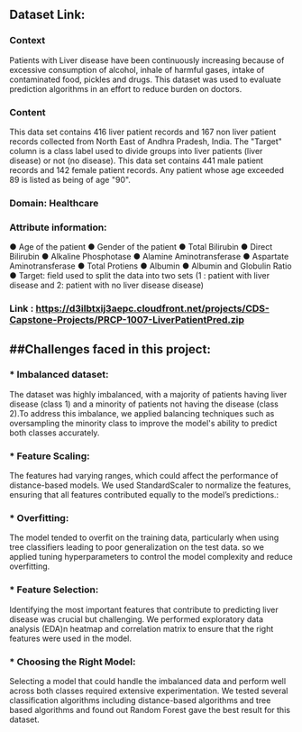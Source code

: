 ## Dataset Link:
### Context
Patients with Liver disease have been continuously increasing because of excessive consumption of alcohol, inhale of harmful gases, intake of contaminated food, pickles and drugs. This dataset was used to evaluate prediction algorithms in an effort to reduce burden on doctors.
### Content
This data set contains 416 liver patient records and 167 non liver patient records collected from North East of Andhra Pradesh, India. The "Target" column is a class label used to divide groups into liver patients (liver disease) or not (no disease). This data set contains 441 male patient records and 142 female patient records.
Any patient whose age exceeded 89 is listed as being of age "90".
### Domain: Healthcare
### Attribute information:
●	Age of the patient
●	Gender of the patient
●	Total Bilirubin
●	Direct Bilirubin
●	Alkaline Phosphotase
●	Alamine Aminotransferase
●	Aspartate Aminotransferase
●	Total Protiens
●	Albumin
●	Albumin and Globulin Ratio
●	Target: field used to split the data into two sets (1 : patient with  liver disease and 2: patient with no liver disease disease)

### Link : https://d3ilbtxij3aepc.cloudfront.net/projects/CDS-Capstone-Projects/PRCP-1007-LiverPatientPred.zip


##Challenges faced in this project:
-----------------------------------
### * Imbalanced dataset:
The dataset was highly imbalanced, with a majority of patients having liver disease (class 1) and a minority of patients not having the disease (class 2).To address this imbalance, we applied balancing techniques such as oversampling the minority class to improve the model's ability to predict both classes accurately.
### * Feature Scaling:
The features had varying ranges, which could affect the performance of distance-based models. We used StandardScaler to normalize the features, ensuring that all features contributed equally to the model’s predictions.:
### * Overfitting:
The model tended to overfit on the training data, particularly when using tree classifiers leading to poor generalization on the test data. so we applied tuning hyperparameters to control the model complexity and reduce overfitting.
### * Feature Selection:
Identifying the most important features that contribute to predicting liver disease was crucial but challenging. We performed exploratory data analysis (EDA)n heatmap and correlation matrix to ensure that the right features were used in the model.
### * Choosing the Right Model:
Selecting a model that could handle the imbalanced data and perform well across both classes required extensive experimentation. We tested several classification algorithms including distance-based algorithms and tree based algorithms and found out Random Forest gave the best result for this dataset.
